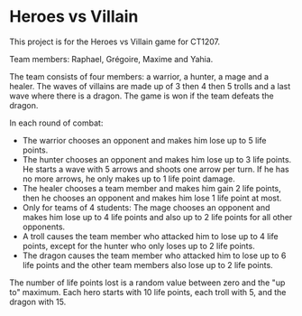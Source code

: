 # Heroes vs Villain 


This project is for the Heroes vs Villain game for CT1207.

Team members: Raphael, Grégoire, Maxime and Yahia.

The team consists of four members: a warrior, a hunter, a mage and a healer. The waves of villains
are made up of 3 then 4 then 5 trolls and a last wave where there is a dragon. The game is won if
the team defeats the dragon.

In each round of combat:

- The warrior chooses an opponent and makes him lose up to 5 life points.
- The hunter chooses an opponent and makes him lose up to 3 life points. He starts a wave
with 5 arrows and shoots one arrow per turn. If he has no more arrows, he only makes up to
1 life point damage.
- The healer chooses a team member and makes him gain 2 life points, then he chooses an
opponent and makes him lose 1 life point at most.
- Only for teams of 4 students:
The mage chooses an opponent and makes him lose up to 4 life points and also up to 2 life
points for all other opponents.
- A troll causes the team member who attacked him to lose up to 4 life points, except for the
hunter who only loses up to 2 life points.
- The dragon causes the team member who attacked him to lose up to 6 life points and the
other team members also lose up to 2 life points.

The number of life points lost is a random value between zero and the "up to" maximum. Each hero
starts with 10 life points, each troll with 5, and the dragon with 15.
